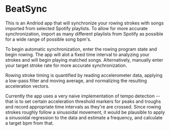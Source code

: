 # BeatSync
This is an Andriod app that will synchronize your rowing strokes with songs imported from selected Spotify playlists. To allow for more accurate synchronization, import as many different playlists from Spotify as possible for a wide range of possible song bpm's.

To begin automatic synchronization, enter the rowing program state and begin rowing. The app will alot a fixed time interval to analyzing
your strokes and will begin playing matched songs. Alternatively, manually enter your target stroke rate for more accurate synchronization.

Rowing stroke timing is quantified by reading accelerometer data, applying a low-pass filter and moving average,
and normalizing the resulting acceleration vectors.

Currently the app uses a very naive implementation of tempo detection -- that is to set certain acceleration
threshold markers for peaks and troughs and record appropriate time intervals as they're are crossed. Since rowing strokes roughly follow a sinusoidal movement, it would be plausible to apply a sinusoidal regression to the data and estimate
a frequency, and calculate a target bpm from that.
